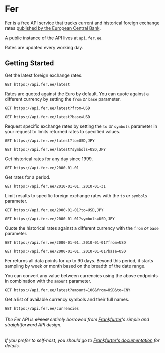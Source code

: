 # Fer

[Fer](https://fer.ee) is a free API service that tracks current and historical foreign exchange rates [published by the European Central Bank](https://www.ecb.europa.eu/stats/policy_and_exchange_rates/euro_reference_exchange_rates/html/index.en.html).

A public instance of the API lives at `api.fer.ee`.

Rates are updated every working day.

## Getting Started

Get the latest foreign exchange rates.

```http
GET https://api.fer.ee/latest
```


Rates are quoted against the Euro by default. You can quote against a different currency by setting the `from` *or* `base` parameter.

```http
GET https://api.fer.ee/latest?from=USD
```

```http
GET https://api.fer.ee/latest?base=USD
```


Request specific exchange rates by setting the `to` *or* `symbols`  parameter in your request to limits returned rates to specified values.

```http
GET https://api.fer.ee/latest?to=USD,JPY
```

```http
GET https://api.fer.ee/latest?symbols=USD,JPY
```


Get historical rates for any day since 1999.

```http
GET https://api.fer.ee/2000-01-01
```


Get rates for a period.

```http
GET https://api.fer.ee/2010-01-01..2010-01-31
```


Limit results to specific foreign exchange rates with the `to` *or* `symbols` parameter.
```http
GET https://api.fer.ee/2000-01-01?to=USD,JPY
```
```http
GET https://api.fer.ee/2000-01-01?symbols=USD,JPY
```


Quote the historical rates against a different currency with the `from` *or* `base` parameter.
```http
GET https://api.fer.ee/2000-01-01..2010-01-01?from=USD
```
```http
GET https://api.fer.ee/2000-01-01..2010-01-01?base=USD
```
Fer returns all data points for up to 90 days. Beyond this period, it starts sampling by week or month based on the breadth of the date range.



You can convert any value between currencies using the above endpoints in combination with the `amount` parameter.
```http
GET https://api.fer.ee/latest?amount=100&from=USD&to=CNY
```



Get a list of available currency symbols and their full names.
```http
GET https://api.fer.ee/currencies
```


###### The Fer API is ~~almost~~ entirely borrowed from [Frankfurter](https://www.frankfurter.app/)'s simple and straightforward API design. 
###### If you prefer to self-host, you should go to [Frankfurter's documentation](https://www.frankfurter.app/docs/) for details.
